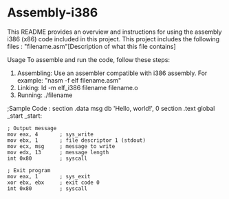 # Assembly-i386
This README provides an overview and instructions for using the assembly i386 (x86) code included in this project.
This project includes the following files : "filename.asm"[Description of what this file contains]

Usage
To assemble and run the code, follow these steps:

1. Assembling: Use an assembler compatible with i386 assembly. For example: "nasm -f elf filename.asm"
2. Linking: ld -m elf_i386 filename filename.o
3. Running: ./filename

;Sample Code : 
section .data
    msg db 'Hello, world!', 0
section .text
    global _start
_start:

    ; Output message
    mov eax, 4       ; sys_write
    mov ebx, 1       ; file descriptor 1 (stdout)
    mov ecx, msg     ; message to write
    mov edx, 13      ; message length
    int 0x80         ; syscall
    
    ; Exit program
    mov eax, 1       ; sys_exit
    xor ebx, ebx     ; exit code 0
    int 0x80         ; syscall


